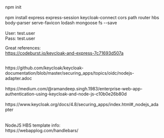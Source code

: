 npm init  
<br>
npm install express express-session keycloak-connect cors path router hbs body-parser serve-favicon lodash mongoose fs --save  
<br>
User: test.user<br>
Pass: test.user<br>


Great references:<br>
https://codeburst.io/keycloak-and-express-7c71693d507a<br>

<br>
https://github.com/keycloak/keycloak-documentation/blob/master/securing_apps/topics/oidc/nodejs-adapter.adoc<br>
<br>
https://medium.com/@ramandeep.singh.1983/enterprise-web-app-authentication-using-keycloak-and-node-js-c10b0e26b80d<br>
<br>
https://www.keycloak.org/docs/4.8/securing_apps/index.html#_nodejs_adapter<br>
<br>
<br>
NodeJS HBS template info:<br>
https://webapplog.com/handlebars/<br>

